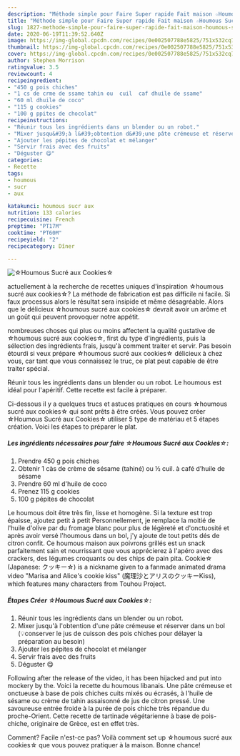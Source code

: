 ```yaml
---
description: "Méthode simple pour Faire Super rapide Fait maison ☆Houmous Sucré aux Cookies☆"
title: "Méthode simple pour Faire Super rapide Fait maison ☆Houmous Sucré aux Cookies☆"
slug: 1827-methode-simple-pour-faire-super-rapide-fait-maison-houmous-sucre-aux-cookies
date: 2020-06-19T11:39:52.640Z
image: https://img-global.cpcdn.com/recipes/0e002507788e5825/751x532cq70/☆houmous-sucre-aux-cookies☆-photo-principale-de-la-recette.jpg
thumbnail: https://img-global.cpcdn.com/recipes/0e002507788e5825/751x532cq70/☆houmous-sucre-aux-cookies☆-photo-principale-de-la-recette.jpg
cover: https://img-global.cpcdn.com/recipes/0e002507788e5825/751x532cq70/☆houmous-sucre-aux-cookies☆-photo-principale-de-la-recette.jpg
author: Stephen Morrison
ratingvalue: 3.5
reviewcount: 4
recipeingredient:
- "450 g pois chiches"
- "1 cs de crme de ssame tahin ou  cuil  caf dhuile de ssame"
- "60 ml dhuile de coco"
- "115 g cookies"
- "100 g ppites de chocolat"
recipeinstructions:
- "Réunir tous les ingrédients dans un blender ou un robot."
- "Mixer jusqu&#39;à l&#39;obtention d&#39;une pâte crémeuse et réserver dans un bol (💡conserver le jus de cuisson des pois chiches pour délayer la préparation au besoin)"
- "Ajouter les pépites de chocolat et mélanger"
- "Servir frais avec des fruits"
- "Déguster 😋"
categories:
- Recette
tags:
- houmous
- sucr
- aux

katakunci: houmous sucr aux 
nutrition: 133 calories
recipecuisine: French
preptime: "PT17M"
cooktime: "PT60M"
recipeyield: "2"
recipecategory: Dîner

---
```



![☆Houmous Sucré aux Cookies☆](https://img-global.cpcdn.com/recipes/0e002507788e5825/751x532cq70/☆houmous-sucre-aux-cookies☆-photo-principale-de-la-recette.jpg)

actuellement à la recherche de recettes uniques d'inspiration ☆houmous sucré aux cookies☆? La méthode de fabrication est pas difficile ni facile. Si faux processus alors le résultat sera insipide et même désagréable. Alors que le délicieux ☆houmous sucré aux cookies☆ devrait avoir un arôme et un goût qui peuvent provoquer notre appétit.

nombreuses choses qui plus ou moins affectent la qualité gustative de ☆houmous sucré aux cookies☆, first du type d'ingrédients, puis la sélection des ingrédients frais, jusqu'à comment traiter et servir. Pas besoin étourdi si veux prépare ☆houmous sucré aux cookies☆ délicieux à chez vous, car tant que vous connaissez le truc, ce plat peut capable de être traiter spécial.

Réunir tous les ingrédients dans un blender ou un robot. Le houmous est idéal pour l&#39;apéritif. Cette recette est facile à préparer.


Ci-dessous il y a quelques trucs et astuces pratiques en cours ☆houmous sucré aux cookies☆ qui sont prêts à être créés. Vous pouvez créer ☆Houmous Sucré aux Cookies☆ utiliser 5 type de matériau et 5 étapes création. Voici les étapes to préparer le plat.

<!--inarticleads1-->

##### Les ingrédients nécessaires pour faire ☆Houmous Sucré aux Cookies☆:

1. Prendre 450 g pois chiches
1. Obtenir 1 càs de crème de sésame (tahiné) ou ½ cuil. à café d’huile de sésame
1. Prendre 60 ml d&#39;huile de coco
1. Prenez 115 g cookies
1.  100 g pépites de chocolat


Le houmous doit être très fin, lisse et homogène. Si la texture est trop épaisse, ajoutez petit à petit Personnellement, je remplace la moitié de l&#39;huile d&#39;olive par du fromage blanc pour plus de légèreté et d&#39;onctuosité et après avoir versé l&#39;houmous dans un bol, j&#39;y ajoute de tout petits dés de citron confit. Ce houmous maison aux poivrons grillés est un snack parfaitement sain et nourrissant que vous apprécierez à l&#39;apéro avec des crackers, des légumes croquants ou des chips de pain pita. Cookie☆ (Japanese: クッキー☆) is a nickname given to a fanmade animated drama video &#34;Marisa and Alice&#39;s cookie kiss&#34; (魔理沙とアリスのクッキーKiss), which features many characters from Touhou Project. 

<!--inarticleads2-->

##### Étapes Créer ☆Houmous Sucré aux Cookies☆:

1. Réunir tous les ingrédients dans un blender ou un robot.
1. Mixer jusqu&#39;à l&#39;obtention d&#39;une pâte crémeuse et réserver dans un bol (💡conserver le jus de cuisson des pois chiches pour délayer la préparation au besoin)
1. Ajouter les pépites de chocolat et mélanger
1. Servir frais avec des fruits
1. Déguster 😋


Following after the release of the video, it has been hijacked and put into mockery by the. Voici la recette du houmous libanais. Une pâte crémeuse et onctueuse à base de pois chiches cuits mixés ou écrasés, à l&#39;huile de sésame ou crème de tahin assaisonné de jus de citron pressé. Une savoureuse entrée froide à la purée de pois chiche très répandue du proche-Orient. Cette recette de tartinade végétarienne à base de pois-chiche, originaire de Grèce, est en effet très. 


Comment? Facile n'est-ce pas? Voilà comment set up ☆houmous sucré aux cookies☆ que vous pouvez pratiquer à la maison. Bonne chance!
